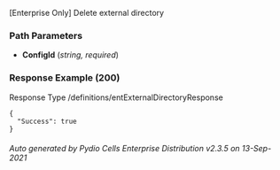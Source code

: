 






 
[Enterprise Only] Delete external directory  


### Path Parameters

 - **ConfigId** (_string, required_) 




### Response Example (200)
Response Type /definitions/entExternalDirectoryResponse

```
{
  "Success": true
}
```




###### Auto generated by Pydio Cells Enterprise Distribution v2.3.5 on 13-Sep-2021

